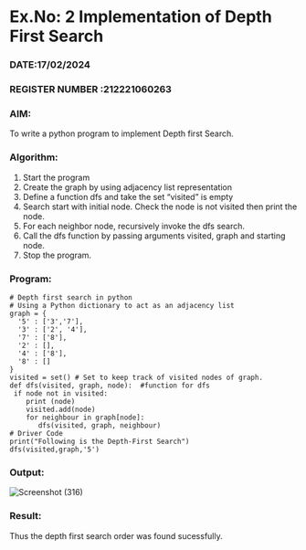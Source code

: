 # Ex.No: 2  Implementation of Depth First Search
### DATE:17/02/2024                                                                           
### REGISTER NUMBER :212221060263
### AIM: 
To write a python program to implement Depth first Search. 
### Algorithm:
1. Start the program
2. Create the graph by using adjacency list representation
3. Define a function dfs and take the set “visited” is empty 
4. Search start with initial node. Check the node is not visited then print the node.
5. For each neighbor node, recursively invoke the dfs search.
6. Call the dfs function by passing arguments visited, graph and starting node.
7. Stop the program.
### Program:
```
# Depth first search in python
# Using a Python dictionary to act as an adjacency list
graph = {
  '5' : ['3','7'],
  '3' : ['2', '4'],
  '7' : ['8'],
  '2' : [],
  '4' : ['8'],
  '8' : []
}
visited = set() # Set to keep track of visited nodes of graph.
def dfs(visited, graph, node):  #function for dfs 
 if node not in visited:
    print (node)
    visited.add(node)
    for neighbour in graph[node]:
       dfs(visited, graph, neighbour)
# Driver Code
print("Following is the Depth-First Search")
dfs(visited,graph,'5')
```
### Output:
![Screenshot (316)](https://github.com/Praveenanagaraji22/AI_Lab_2023-24/assets/119393514/6d4c25a0-bf70-4690-a2a1-ee53bdcfbc61)

### Result:
Thus the depth first search order was found sucessfully.
